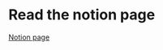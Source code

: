 # Read the notion page
[Notion page](https://www.notion.so/Install-Spark-20825f2589424505b14157a26abc17a8#2ff95e3fd69447fb849a394b0a7cd6dc)